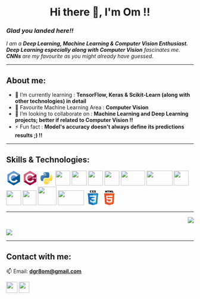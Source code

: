 
<h1 align="center">  Hi there 👋, I'm Om !! </h1>

### ***Glad you landed here!!***


*I am a **Deep Learning, Machine Learning & Computer Vision Enthusiast.** **Deep Learning especially along with Computer Vision** fascinates me. **CNNs** are my favourite as you might already have guessed.*

------------------

## About me: 
- 🔭 I’m currently learning   :   **TensorFlow, Keras & Scikit-Learn (along with other technologies) in detail**
- 🌟 Favourite Machine Learning Area   :  **Computer Vision**
- 👯 I’m looking to collaborate on   :   **Machine Learning and Deep Learning projects; better if related to Computer Vision !!**
- ⚡ Fun fact  :   **Model's accuracy doesn't always define its predictions results ;) !!**

------------------
## Skills & Technologies:
<p> <img src="https://raw.githubusercontent.com/devicons/devicon/master/icons/c/c-original.svg" alt="" height="40" width="40">
        <img src="https://raw.githubusercontent.com/devicons/devicon/master/icons/cplusplus/cplusplus-original.svg" alt="" height="40" width="40">
        <img src="https://raw.githubusercontent.com/devicons/devicon/master/icons/python/python-original.svg" alt="" height="40" width="40">
        <img src="https://upload.wikimedia.org/wikipedia/fr/2/2e/Java_Logo.svg" alt="" height="40" width="40">
        <img src="https://cdn-images-1.medium.com/max/1200/1*iDQvKoz7gGHc6YXqvqWWZQ.png" alt="" height="40" width="40">
        <img src="https://upload.wikimedia.org/wikipedia/commons/thumb/a/ae/Keras_logo.svg/1200px-Keras_logo.svg.png" alt="" height="40" width="40">
        <img src="https://lh3.googleusercontent.com/-fl3i6EXvPYI/WMqEA7z2pBI/AAAAAAAABL0/gK71Eq_PplMWMjqlo--SPVK-StvT2B7FgCLcB/s0/365630.png" alt="" height="40" width="40">
        <img src="https://p.kindpng.com/picc/s/574-5747046_python-pandas-logo-transparent-hd-png-download.png" alt="" height="40" width="65">
        <img src="https://miro.medium.com/max/400/1*mc5YIn7jvo5uwuqBOUDw7Q.jpeg" alt="" height="40" width="70">
        <img src="https://static.javatpoint.com/tutorial/matplotlib/images/matplotlib-tutorial.png" alt="" height="40" width="40">
        <img src="https://pbs.twimg.com/media/EhGuwXWXgAEERcn.png" alt="" height="40" width="40">
        <img src="https://upload.wikimedia.org/wikipedia/commons/thumb/3/38/Jupyter_logo.svg/1200px-Jupyter_logo.svg.png" alt="" height="40" width="37">
        <img src="https://colab.research.google.com/img/colab_favicon_256px.png" width= "50" height = "50" >
        <img src="https://www.baaer.eu/wp-content/uploads/2018/07/Slide1.jpg" height="40" width="70">
        <img src="https://raw.githubusercontent.com/devicons/devicon/master/icons/css3/css3-original-wordmark.svg" alt="" height="40" width="40">
        <img src="https://raw.githubusercontent.com/devicons/devicon/master/icons/html5/html5-original-wordmark.svg" alt="" height="40" width="40">




</p>


------------------
<p align="center">
  <img align="right" src="https://github-readme-stats.vercel.app/api/top-langs/?username=Om4AI&layout=compact&hide=javascript,html&theme=react&)](https://github.com/anuraghazra/github-readme-stats" />
</p>

<!-- [![Anurag's GitHub stats](https://github-readme-stats.vercel.app/api?username=Om4AI&count_private=true&theme=vision-friendly-dark&hide=contribs)](https://github.com/anuraghazra/github-readme-stats) -->


<br>
<p>
  <a><img align="center" src="https://github-readme-streak-stats.herokuapp.com/?user=Om4AI&theme=dark&hide_border=true"/></a>
</p>

------------------
## Contact with me: 

📫 Email: **dgr8om@gmail.com**<br>

<p align="left">
<a href="https://www.linkedin.com/in/om-mule/" target="blank"><img align="center" src="https://pngmind.com/wp-content/uploads/2019/08/Linkedin-Icon-Png.png" alt="" height="30" width="30"></a> 
<a href="https://www.hackerrank.com/iv_xii_om_" target="blank"><img align="center" src="https://1.bp.blogspot.com/-ULT9oDhqr24/XJYCrttOEpI/AAAAAAAAJYE/inXHXlzblBI3SbcGpiUj4TMNj-E8uPlaQCK4BGAYYCw/s1600/logo%2Bhackerrank%2Bicon.png" alt="" height="30" width="28"></a>
<!-- <a href="https://leetcode.com/EternalCodeFlare/" target="blank"><img align="center" src="https://cdn.iconscout.com/icon/free/png-512/leetcode-3628885-3030025.png" alt="" height="30" width="30"></a> -->
</p>

